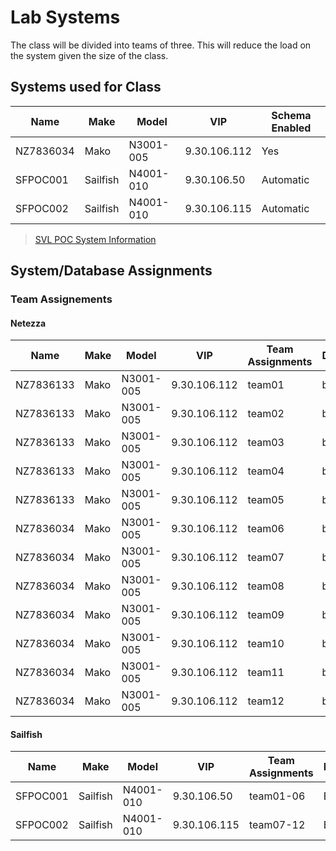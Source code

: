 # Lab Systems

The class will be divided into teams of three.  This will reduce the load on the system given the size of the class.

## Systems used for Class
  
  | Name   | Make  | Model  | VIP  | Schema Enabled |
  |---|---|---|---|---|
  | NZ7836034  | Mako  | N3001-005  | 9.30.106.112 | Yes |
  | SFPOC001  | Sailfish  | N4001-010  | 9.30.106.50 | Automatic |
  | SFPOC002  | Sailfish  | N4001-010  | 9.30.106.115 | Automatic |
      
  > [SVL POC System Information](https://w3-connections.ibm.com/wikis/home?lang=en-us#!/wiki/CPG%20Admin/page/Welcome%20to%20CPG%20Admin)

## System/Database Assignments

### Team Assignements

#### Netezza
  | Name   | Make  | Model  | VIP  | Team Assignments  | Database  |
  |---|---|---|---|---|---|
  | NZ7836133  | Mako  | N3001-005  | 9.30.106.112  | team01  | bdi01  |
  | NZ7836133  | Mako  | N3001-005  | 9.30.106.112  | team02  | bdi01  |
  | NZ7836133  | Mako  | N3001-005  | 9.30.106.112  | team03  | bdi03  |
  | NZ7836133  | Mako  | N3001-005  | 9.30.106.112  | team04  | bdi04  |
  | NZ7836133  | Mako  | N3001-005  | 9.30.106.112  | team05  | bdi05  |
  | NZ7836034  | Mako  | N3001-005  | 9.30.106.112  | team06  | bdi06  |
  | NZ7836034  | Mako  | N3001-005  | 9.30.106.112  | team07  | bdi07  |
  | NZ7836034  | Mako  | N3001-005  | 9.30.106.112  | team08  | bdi08  |
  | NZ7836034  | Mako  | N3001-005  | 9.30.106.112  | team09  | bdi09  |
  | NZ7836034  | Mako  | N3001-005  | 9.30.106.112  | team10  | bdi10  |
  | NZ7836034  | Mako  | N3001-005  | 9.30.106.112  | team11  | bdi11  |
  | NZ7836034  | Mako  | N3001-005  | 9.30.106.112  | team12  | bdi12  |

#### Sailfish
  | Name   | Make  | Model  | VIP  | Team Assignments  | Database  |
  |---|---|---|---|---|---|
  | SFPOC001  | Sailfish  | N4001-010  | 9.30.106.50  |  team01-06 | BLUDB  |
  | SFPOC002  | Sailfish  | N4001-010  | 9.30.106.115  |  team07-12 | BLUDB  |
